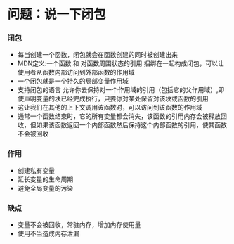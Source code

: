 # 问题：说一下闭包

### 闭包
- 每当创建一个函数，闭包就会在函数创建的同时被创建出来
- MDN定义:一个函数 和 对函数周围状态的引用 捆绑在一起构成闭包，可以让使用者从函数内部访问到外部函数的作用域
- 一个闭包就是一个持久的局部变量作用域
- 支持闭包的语言 允许你去保持对一个作用域的引用（包括它的父作用域）,即使声明变量的块已经完成执行，只要你对某处保留对该块或函数的引用
- 这让我们在其他的上下文调用该函数时，可以访问到该函数的作用域
- 通常一个函数结束时，它的所有变量都会消失，该函数的引用内存会被释放回收，但如果该函数返回一个内部函数然后保持这个内部函数的引用，使其函数不会被回收

### 作用
- 创建私有变量
- 延长变量的生命周期
- 避免全局变量的污染

### 缺点
- 变量不会被回收，常驻内存，增加内存使用量
- 使用不当造成内存泄漏